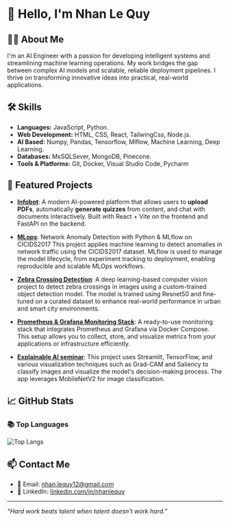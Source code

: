 # 👋 Hello, I'm Nhan Le Quy

## 🧑‍💻 About Me

I'm an AI Engineer with a passion for developing intelligent systems and streamlining machine learning operations. My work bridges the gap between complex AI models and scalable, reliable deployment pipelines. I thrive on transforming innovative ideas into practical, real-world applications.

## 🛠️ Skills

- **Languages:** JavaScript, Python.
- **Web Development:** HTML, CSS, React, TailwingCss, Node.js.
- **AI Based:** Numpy, Pandas, Tensorflow, Mlflow, Machine Learning, Deep Learning.
- **Databases:** MsSQLSever, MongoDB, Pinecone.
- **Tools & Platforms:** Git, Docker, Visual Studio Code, Pycharm

## 📌 Featured Projects

- [**Infobot**](https://github.com/NahwngLe/Infobot): A modern AI-powered platform that allows users to **upload PDFs**, automatically **generate quizzes** from content, and chat with documents interactively. Built with React + Vite on the frontend and FastAPI on the backend.

- [**MLops**](https://github.com/NahwngLe/mlflow-network-anomaly-cicids2017.git): Network Anomaly Detection with Python & MLflow on CICIDS2017
This project applies machine learning to detect anomalies in network traffic using the CICIDS2017 dataset. MLflow is used to manage the model lifecycle, from experiment tracking to deployment, enabling reproducible and scalable MLOps workflows.

- [**Zebra Crossing Detection**](https://github.com/NahwngLe/ZebraCrossing_Detection.git): A deep learning-based computer vision project to detect zebra crossings in images using a custom-trained object detection model. The model is trained using Resnet50 and fine-tuned on a curated dataset to enhance real-world performance in urban and smart city environments.

- [**Prometheus & Grafana Monitoring Stack**](https://github.com/NahwngLe/prometheus-grafana): A ready-to-use monitoring stack that integrates Prometheus and Grafana via Docker Compose. This setup allows you to collect, store, and visualize metrics from your applications or infrastructure efficiently.

- [**Explainable AI seminar**](https://github.com/NahwngLe/XAI-in-CV): This project uses Streamlit, TensorFlow, and various visualization techniques such as Grad-CAM and Saliency to classify images and visualize the model's decision-making process. The app leverages MobileNetV2 for image classification.

## 📈 GitHub Stats

### 📚 Top Languages
![Top Langs](https://github-readme-stats.vercel.app/api/top-langs/?username=NahwngLe&layout=compact&theme=github_dark)


## 📫 Contact Me

- 📧 Email: [nhan.lequy12@gmail.com](mailto:nhan.lequy12@gmail.com)
- 💼 LinkedIn: [linkedin.com/in/nhanlequy](https://www.linkedin.com/in/nhanlequy/)

---

*“Hard work beats talent when talent doesn’t work hard.”*
